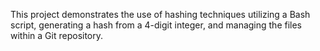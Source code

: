 This project demonstrates the use of hashing techniques utilizing a Bash script, generating a hash from a 4-digit integer, and managing the files within a Git repository.
